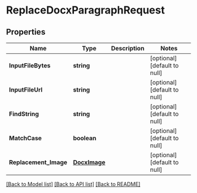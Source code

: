 # ReplaceDocxParagraphRequest

## Properties
Name | Type | Description | Notes
------------ | ------------- | ------------- | -------------
**InputFileBytes** | **string** |  | [optional] [default to null]
**InputFileUrl** | **string** |  | [optional] [default to null]
**FindString** | **string** |  | [optional] [default to null]
**MatchCase** | **boolean** |  | [optional] [default to null]
**Replacement_Image** | [**DocxImage**](DocxImage.md) |  | [optional] [default to null]

[[Back to Model list]](../README.md#documentation-for-models) [[Back to API list]](../README.md#documentation-for-api-endpoints) [[Back to README]](../README.md)


